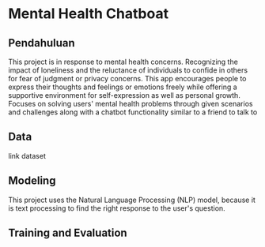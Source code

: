 # Mental Health Chatboat

## Pendahuluan
This project is in response to mental health concerns. Recognizing the impact of loneliness and the reluctance of individuals to confide in others for fear of judgment or privacy concerns. This app encourages people to express their thoughts and feelings or emotions freely while offering a supportive environment for self-expression as well as personal growth. Focuses on solving users' mental health problems through given scenarios and challenges along with a chatbot functionality similar to a friend to talk to 

## Data
link dataset

## Modeling
This project uses the Natural Language Processing (NLP) model, because it is text processing to find the right response to the user's question.

## Training and Evaluation
